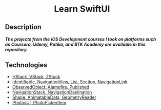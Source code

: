 <h1 align="center">
Learn SwiftUI
</h1>

## Description
##### The projects from the iOS Development courses I took on platforms such as Coursera, Udemy, Patika, and BTK Academy are available in this repository.

## Technologies
- [HStack, VStack, ZStack](https://github.com/Yakupacs/Learn-SwiftUI/tree/main)
- [Identifiable, NavigationView, List, Section, NavigationLink](https://github.com/Yakupacs/Learn-SwiftUI/tree/main/FavoriteBook)
- [ObservedObject, Alamofire, Published](https://github.com/Yakupacs/Learn-SwiftUI/tree/main/JokesApp)
- [NavigationStack, NavigationDestination](https://github.com/Yakupacs/Learn-SwiftUI/tree/main/NavigationStack)
- [Shape, AnimatableData, GeometryReader](https://github.com/Yakupacs/Learn-SwiftUI/tree/main/CircularShape)
- [PhotosUI, PhotoPickerItem](https://github.com/Yakupacs/Learn-SwiftUI/tree/main/PhotoPicker)
